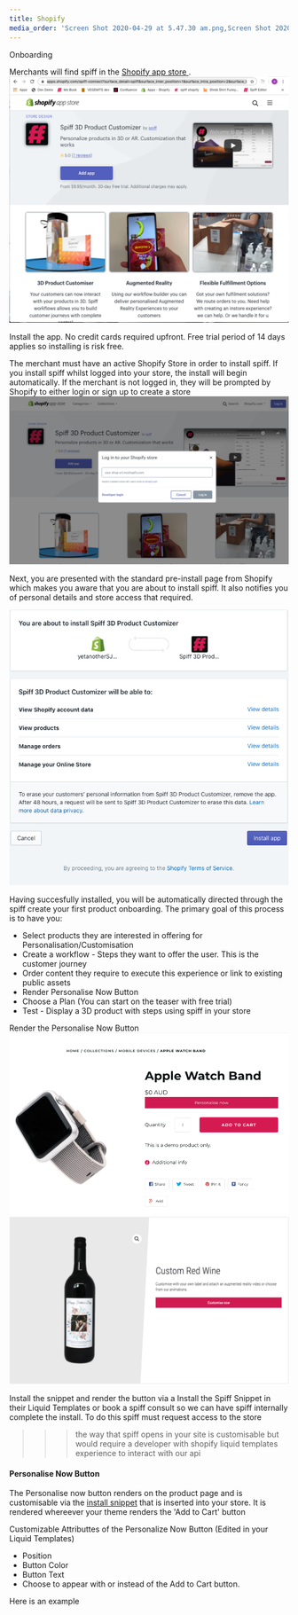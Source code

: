 ```yaml
---
title: Shopify
media_order: 'Screen Shot 2020-04-29 at 5.47.30 am.png,Screen Shot 2020-04-29 at 6.09.24 am.png,Screen Shot 2020-04-29 at 6.22.55 am.png,Screen Shot 2020-05-05 at 6.32.01 am.png,Screen Shot 2020-05-05 at 6.32.58 am.png'
---
```


Onboarding

Merchants will find spiff in the [Shopify app store ](https://apps.shopify.com/spiff-connect?surface_detail=product+customiser&surface_inter_position=1&surface_intra_position=4&surface_type=search).
![](Screen%20Shot%202020-04-29%20at%205.47.30%20am.png)

Install the app. 
No credit cards required upfront. Free trial period of 14 days applies so installing is risk free. 

The merchant must have an active Shopify Store in order to install spiff. If you install spiff whilst logged into your store, the install will begin automatically. If the merchant is not logged in, they will be prompted by Shopify to either login or sign up to create a store 
![](Screen%20Shot%202020-04-29%20at%206.09.24%20am.png)

Next, you are presented with the standard pre-install page from Shopify which makes you aware that you are about to install spiff. It also notifies you of personal details and store access that required. 

![](Screen%20Shot%202020-04-29%20at%206.22.55%20am.png)

Having succesfully installed, you will be automatically directed through the spiff create your first product onboarding. 
The primary goal of this process is to have you: 
- Select products they are interested in offering for Personalisation/Customisation
- Create a workflow - Steps they want to offer the user. This is the customer journey
- Order content they require to execute this experience or link to existing public assets
- Render Personalise Now Button 
- Choose a Plan (You can start on the teaser with free trial) 
- Test - Display a 3D product with steps using spiff in your store

Render the Personalise Now Button 
![](Screen%20Shot%202020-05-05%20at%206.32.01%20am.png)![](Screen%20Shot%202020-05-05%20at%206.32.58%20am.png)


Install the snippet and render the button
via a Install the Spiff Snippet in their Liquid Templates or book a spiff consult so we can have spiff internally complete the install. To do this spiff must request access to the store  



>>> the way that spiff opens in your site is customisable but would require a developer with shopify liquid templates experience to interact with our api 

#### Personalise Now Button
The Personalise now button renders on the product page and is customisable via the [install snippet](http://help.spiff.com.au/#installation) that is inserted into your store. It is rendered whereever your theme renders the 'Add to Cart' button

Customizable Attributtes of the Personalize Now Button (Edited in your Liquid Templates)

- Position
- Button Color
- Button Text
- Choose to appear with or instead of the Add to Cart button.

Here is an example 

